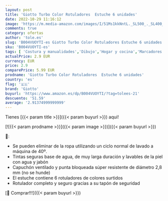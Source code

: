 ```yaml
---
layout: post
title: 'Giotto Turbo Color Rotuladores  Estuche 6 unidades'
date: 2022-10-29 11:16:12
image: 'https://m.media-amazon.com/images/I/51Ms1kkNntL._SL500_._SL400_.jpg'
comments: true
category: ofertas
author: 'tole.es'
slug: 'B004VUOYTI-es Giotto Turbo Color Rotuladores Estuche 6 unidades'
sku: 'B004VUOYTI-es'
tags: [ 'Costura y manualidades','Dibujo','Hogar y cocina','Marcadores','Materiales de dibujo','giotto','rotuladores','🇪🇸', ]
actualPrice: 2.9 EUR
currency: EUR
price: 2.9
comparePrice: 5.99 EUR
prodname: 'Giotto Turbo Color Rotuladores  Estuche 6 unidades'
country: 'es'
flag: '🇪🇸'
brand: 'Giotto'
buyurl: 'https://www.amazon.es/dp/B004VUOYTI/?tag=tolees-21'
descuento: '51.59'
average: '2.91374999999999'
---
```


Tienes [{{< param title >}}]({{< param buyurl >}}) aqui!

[![{{< param prodname >}}]({{< param image >}})]({{< param buyurl >}})

🔎:

- Se pueden eliminar de la ropa utilizando un ciclo normal de lavado a máquina de 40º.
- Tintas seguras base de agua, de muy larga duración y lavables de la piel con agua y jabón
- Capuchón ventilado y punta bloqueada súper resistente de diámetro 2,8 mm (no se hunde)
- El estuche contiene 6 rotuladores de colores surtidos
- Rotulador completo y seguro gracias a su tapón de seguridad

[🛒 Comprar!!!]({{< param buyurl >}})

